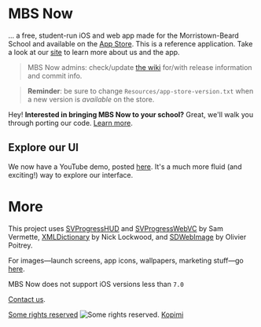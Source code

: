 # MBS Now

... a free, student-run iOS and web app made for the Morristown-Beard School and available on the [App Store](http://gdyer.de/appstore). This is a reference application. Take a look at our [site](http://campus.mbs.net/mbsnow/home) to learn more about us and the app.


> MBS Now admins: check/update [the wiki](https://github.com/gdyer/MBS-Now/wiki/Transition) for/with release information and commit info.

> **Reminder**: be sure to change `Resources/app-store-version.txt` when a new version is *available* on the store.



Hey! **Interested in bringing MBS Now to your school?** Great, we'll walk you through porting our code. [Learn more](https://github.com/mbsdev/MBS-Now/wiki#___-now-at-your-school).

## Explore our UI

We now have a YouTube demo, posted [here](http://youtu.be/_jhYwPW_TC8). It's a much more fluid (and exciting!) way to explore our interface.

# More
This project uses [SVProgressHUD](https://github.com/samvermette/SVProgressHUD) and [SVProgressWebVC](https://github.com/samvermette/SVWebViewController) by Sam Vermette, [XMLDictionary](https://github.com/nicklockwood/XMLDictionary) by Nick Lockwood, and [SDWebImage](https://github.com/rs/SDWebImage) by Olivier Poitrey.

For images—launch screens, app icons, wallpapers, marketing stuff—go [here](https://github.com/mbsdev/media).

MBS Now does not support iOS versions less than `7.0`

[Contact us](mailto:team@gdyer.de).

[Some rights reserved](https://creativecommons.org/licenses/by-nc/3.0/)
![Some rights reserved](http://i.creativecommons.org/l/by-nc-sa/3.0/80x15.png). [Kopimi](http://www.kopimi.com/kopimi/)